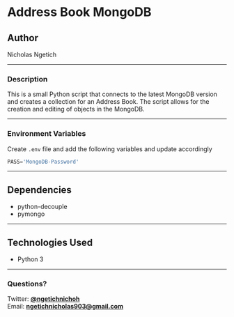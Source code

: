 # Address Book MongoDB
## Author
Nicholas Ngetich
*****
### Description
This is a small Python script that connects to the latest MongoDB version and creates a collection for an Address Book. The script allows for the creation and editing of objects in the MongoDB.
*****
### Environment Variables
Create `.env` file and add the following variables and update accordingly
```python
PASS='MongoDB-Password'
```
*****
## Dependencies
* python-decouple
* pymongo
*****
## Technologies Used
* Python 3
*****
### Questions?
Twitter: **[@ngetichnichoh](https://twitter.com/ngetichnichoh)**  
Email: **[ngetichnicholas903@gmail.com](mailto:ngetichnicholas903@gmail.com)**

